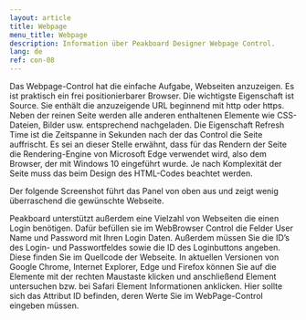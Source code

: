 ```yaml
---
layout: article
title: Webpage
menu_title: Webpage
description: Information über Peakboard Designer Webpage Control.
lang: de
ref: con-08
---
```

Das Webpage-Control hat die einfache Aufgabe, Webseiten anzuzeigen. Es ist praktisch ein frei positionierbarer Browser. Die wichtigste Eigenschaft ist Source. Sie enthält die anzuzeigende URL beginnend mit http oder https. Neben der reinen Seite werden alle anderen enthaltenen Elemente wie CSS-Dateien, Bilder usw. entsprechend nachgeladen. Die Eigenschaft Refresh Time ist die Zeitspanne in Sekunden nach der das Control die Seite auffrischt. Es sei an dieser Stelle erwähnt, dass für das Rendern der Seite die Rendering-Engine von Microsoft Edge verwendet wird, also dem Browser, der mit Windows 10 eingeführt wurde. Je nach Komplexität der Seite muss das beim Design des HTML-Codes beachtet werden.


Der folgende Screenshot führt das Panel von oben aus und zeigt wenig überraschend die gewünschte Webseite.


Peakboard unterstützt außerdem eine Vielzahl von Webseiten die einen Login benötigen. Dafür befüllen sie im WebBrowser Control die Felder User Name und Password mit Ihren Login Daten. Außerdem müssen Sie die ID’s des Login- und Passwortfeldes sowie die ID des Loginbuttons angeben. Diese finden Sie im Quellcode der Webseite. In aktuellen Versionen von Google Chrome, Internet Explorer, Edge und Firefox können Sie auf die Elemente mit der rechten Maustaste klicken und anschließend Element untersuchen bzw. bei Safari Element Informationen anklicken. Hier sollte sich das Attribut ID befinden, deren Werte Sie im WebPage-Control eingeben müssen.
